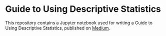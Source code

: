 # Guide to Using Descriptive Statistics
This repository contains a Jupyter notebook used for writing a Guide to Using Descriptive Statistics, published on [Medium](https://pub.towardsai.net/guide-to-using-descriptive-statistics-in-data-science-238527b3aaf3).